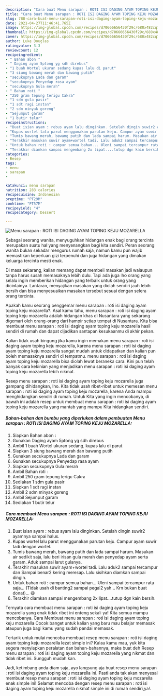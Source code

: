 ```yaml
---
description: "Cara buat Menu sarapan : ROTI ISI DAGING AYAM TOPING KEJU MOZARELLA Sederhana Untuk Jualan"
title: "Cara buat Menu sarapan : ROTI ISI DAGING AYAM TOPING KEJU MOZARELLA Sederhana Untuk Jualan"
slug: 788-cara-buat-menu-sarapan-roti-isi-daging-ayam-toping-keju-mozarella-sederhana-untuk-jualan
date: 2021-04-27T11:46:41.765Z
image: https://img-global.cpcdn.com/recipes/d70666656430f29c/680x482cq70/menu-sarapan-roti-isi-daging-ayam-toping-keju-mozarella-foto-resep-utama.jpg
thumbnail: https://img-global.cpcdn.com/recipes/d70666656430f29c/680x482cq70/menu-sarapan-roti-isi-daging-ayam-toping-keju-mozarella-foto-resep-utama.jpg
cover: https://img-global.cpcdn.com/recipes/d70666656430f29c/680x482cq70/menu-sarapan-roti-isi-daging-ayam-toping-keju-mozarella-foto-resep-utama.jpg
author: Luke Douglas
ratingvalue: 3.3
reviewcount: 12
recipeingredient:
- " Bahan abon "
- " Daging ayam 5ptong yg sdh direbus"
- "1 buah Wortel ukuran sedang kupas lalu di parut"
- "3 siung bawang merah dan bawang putih"
- "secukupnya Lada dan garam"
- "secukupnya Penyedap rasa ayam"
- "secukupnya Gula merah"
- " Bahan roti "
- "250 gram tepung terigu Cakra"
- "1 sdm gula pasir"
- "1 sdt ragi instan"
- "2 sdm minyak goreng"
- "Sejumput garam"
- "1 butir telur"
recipeinstructions:
- "Buat isian ayam : rebus ayam lalu dinginkan. Setelah dingin suwir2 ayamnya sampai halus."
- "Kupas wortel lalu parut menggunakan parutan keju. Campur ayam suwir tadi dengan wortel."
- "Tumis bawang merah, bawang putih dan lada sampai harum. Masukan air sedikit saja, lalu beri irisan gula merah dan penyedap ayam serta garam. Aduk sampai larut gulanya."
- "Terakhir masukan suwir ayam+wortel tadi. Lalu aduk2 sampai tercampur dan Sampai benar2 kering meresap. Lalu sisihkan diamkan sampai dingin."
- "Untuk bahan roti : campur semua bahan... Uleni sampai tercampur rata saja... (Tidak usah di banting2 sampai pegal2 yah... Krn bukan buat donat)... 😅"
- "Terakhir diamkan sampai mengembang 2x lipat....tutup dgn kain bersih."
categories:
- Resep
tags:
- menu
- sarapan
- 

katakunci: menu sarapan  
nutrition: 283 calories
recipecuisine: Indonesian
preptime: "PT29M"
cooktime: "PT57M"
recipeyield: "4"
recipecategory: Dessert

---
```



![Menu sarapan : ROTI ISI DAGING AYAM TOPING KEJU MOZARELLA](https://img-global.cpcdn.com/recipes/d70666656430f29c/680x482cq70/menu-sarapan-roti-isi-daging-ayam-toping-keju-mozarella-foto-resep-utama.jpg)

Sebagai seorang wanita, menyuguhkan hidangan enak bagi orang tercinta merupakan suatu hal yang menyenangkan bagi kita sendiri. Peran seorang  wanita bukan sekadar mengurus rumah saja, namun kamu pun wajib memastikan keperluan gizi terpenuhi dan juga hidangan yang dimakan keluarga tercinta mesti enak.

Di masa  sekarang, kalian memang dapat membeli masakan jadi walaupun tanpa harus susah memasaknya lebih dulu. Tapi ada juga lho orang yang selalu ingin memberikan hidangan yang terbaik untuk orang yang dicintainya. Lantaran, menyajikan masakan yang diolah sendiri jauh lebih bersih dan bisa menyesuaikan masakan tersebut sesuai dengan selera orang tercinta. 



Apakah kamu seorang penggemar menu sarapan : roti isi daging ayam toping keju mozarella?. Asal kamu tahu, menu sarapan : roti isi daging ayam toping keju mozarella adalah hidangan khas di Nusantara yang sekarang digemari oleh orang-orang dari hampir setiap tempat di Nusantara. Kita bisa membuat menu sarapan : roti isi daging ayam toping keju mozarella hasil sendiri di rumah dan dapat dijadikan santapan kesukaanmu di akhir pekan.

Kalian tidak usah bingung jika kamu ingin memakan menu sarapan : roti isi daging ayam toping keju mozarella, karena menu sarapan : roti isi daging ayam toping keju mozarella sangat mudah untuk didapatkan dan kalian pun boleh memasaknya sendiri di tempatmu. menu sarapan : roti isi daging ayam toping keju mozarella bisa diolah lewat beraneka cara. Kini pun telah banyak cara kekinian yang menjadikan menu sarapan : roti isi daging ayam toping keju mozarella lebih nikmat.

Resep menu sarapan : roti isi daging ayam toping keju mozarella juga gampang dihidangkan, lho. Kita tidak usah ribet-ribet untuk memesan menu sarapan : roti isi daging ayam toping keju mozarella, karena Anda mampu menghidangkan sendiri di rumah. Untuk Kita yang ingin mencobanya, di bawah ini adalah resep untuk membuat menu sarapan : roti isi daging ayam toping keju mozarella yang mantab yang mampu Kita hidangkan sendiri.

<!--inarticleads1-->

##### Bahan-bahan dan bumbu yang diperlukan dalam pembuatan Menu sarapan : ROTI ISI DAGING AYAM TOPING KEJU MOZARELLA:

1. Siapkan  Bahan abon :
1. Gunakan  Daging ayam 5ptong yg sdh direbus
1. Ambil 1 buah Wortel ukuran sedang, kupas lalu di parut
1. Siapkan 3 siung bawang merah dan bawang putih
1. Gunakan secukupnya Lada dan garam
1. Gunakan secukupnya Penyedap rasa ayam
1. Siapkan secukupnya Gula merah
1. Ambil  Bahan roti :
1. Ambil 250 gram tepung terigu Cakra
1. Sediakan 1 sdm gula pasir
1. Siapkan 1 sdt ragi instan
1. Ambil 2 sdm minyak goreng
1. Ambil Sejumput garam
1. Sediakan 1 butir telur




<!--inarticleads2-->

##### Cara membuat Menu sarapan : ROTI ISI DAGING AYAM TOPING KEJU MOZARELLA:

1. Buat isian ayam : rebus ayam lalu dinginkan. Setelah dingin suwir2 ayamnya sampai halus.
1. Kupas wortel lalu parut menggunakan parutan keju. Campur ayam suwir tadi dengan wortel.
1. Tumis bawang merah, bawang putih dan lada sampai harum. Masukan air sedikit saja, lalu beri irisan gula merah dan penyedap ayam serta garam. Aduk sampai larut gulanya.
1. Terakhir masukan suwir ayam+wortel tadi. Lalu aduk2 sampai tercampur dan Sampai benar2 kering meresap. Lalu sisihkan diamkan sampai dingin.
1. Untuk bahan roti : campur semua bahan... Uleni sampai tercampur rata saja... (Tidak usah di banting2 sampai pegal2 yah... Krn bukan buat donat)... 😅
1. Terakhir diamkan sampai mengembang 2x lipat....tutup dgn kain bersih.




Ternyata cara membuat menu sarapan : roti isi daging ayam toping keju mozarella yang enak tidak ribet ini enteng sekali ya! Kita semua mampu mencobanya. Cara Membuat menu sarapan : roti isi daging ayam toping keju mozarella Cocok banget untuk kalian yang baru mau belajar memasak ataupun juga bagi kamu yang sudah pandai memasak.

Tertarik untuk mulai mencoba membuat resep menu sarapan : roti isi daging ayam toping keju mozarella lezat simple ini? Kalau kamu mau, yuk kita segera menyiapkan peralatan dan bahan-bahannya, maka buat deh Resep menu sarapan : roti isi daging ayam toping keju mozarella yang nikmat dan tidak ribet ini. Sungguh mudah kan. 

Jadi, ketimbang anda diam saja, ayo langsung aja buat resep menu sarapan : roti isi daging ayam toping keju mozarella ini. Pasti anda tak akan menyesal membuat resep menu sarapan : roti isi daging ayam toping keju mozarella enak simple ini! Selamat mencoba dengan resep menu sarapan : roti isi daging ayam toping keju mozarella nikmat simple ini di rumah sendiri,ya!.

